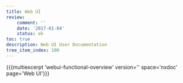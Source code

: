 ```yaml
---
title: Web UI
review:
    comment: ''
    date: '2017-01-04'
    status: ok
toc: true
description: Web UI User Documentation
tree_item_index: 100
---
```


{{{multiexcerpt 'webui-functional-overview' version='' space='nxdoc' page='Web UI'}}}
